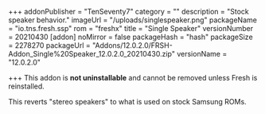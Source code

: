 +++
addonPublisher = "TenSeventy7"
category = ""
description = "Stock speaker behavior."
imageUrl = "/uploads/singlespeaker.png"
packageName = "io.tns.fresh.ssp"
rom = "freshx"
title = "Single Speaker"
versionNumber = 20210430
[addon]
noMirror = false
packageHash = "hash"
packageSize = 2278270
packageUrl = "Addons/12.0.2.0/FRSH-Addon_Single%20Speaker_12.0.2.0_20210430.zip"
versionName = "12.0.2.0"

+++
This addon is **not uninstallable** and cannot be removed unless Fresh is reinstalled.

This reverts "stereo speakers" to what is used on stock Samsung ROMs.